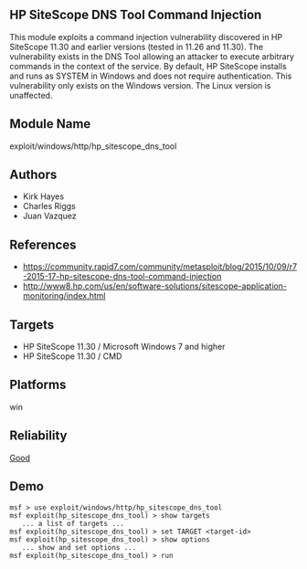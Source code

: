 ## HP SiteScope DNS Tool Command Injection

This module exploits a command injection vulnerability 
discovered in HP SiteScope 11.30 and earlier versions 
(tested in 11.26 and 11.30). The vulnerability exists in the 
DNS Tool allowing an attacker to execute arbitrary commands 
in the context of the service. By default, HP SiteScope 
installs and runs as SYSTEM in Windows and does not require 
authentication. This vulnerability only exists on the 
Windows version. The Linux version is unaffected.


## Module Name
exploit/windows/http/hp_sitescope_dns_tool

## Authors
* Kirk Hayes
* Charles Riggs
* Juan Vazquez


## References
* https://community.rapid7.com/community/metasploit/blog/2015/10/09/r7-2015-17-hp-sitescope-dns-tool-command-injection
* http://www8.hp.com/us/en/software-solutions/sitescope-application-monitoring/index.html



## Targets
* HP SiteScope 11.30 / Microsoft Windows 7 and higher
* HP SiteScope 11.30 / CMD


## Platforms
win

## Reliability
[Good](https://github.com/rapid7/metasploit-framework/wiki/Exploit-Ranking)

## Demo

```
msf > use exploit/windows/http/hp_sitescope_dns_tool
msf exploit(hp_sitescope_dns_tool) > show targets
   ... a list of targets ...
msf exploit(hp_sitescope_dns_tool) > set TARGET <target-id>
msf exploit(hp_sitescope_dns_tool) > show options
   ... show and set options ...
msf exploit(hp_sitescope_dns_tool) > run
```
    
    